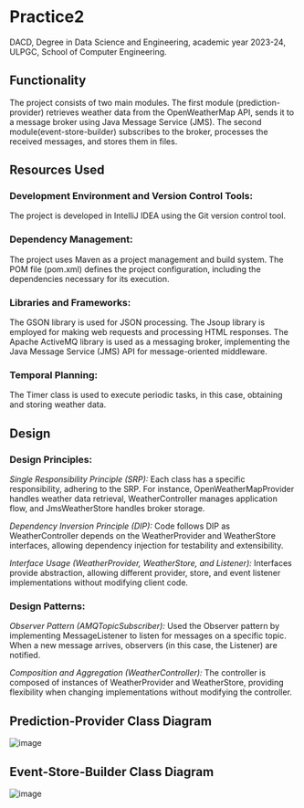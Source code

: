 # Practice2
DACD, Degree in Data Science and Engineering, academic year 2023-24, ULPGC, School of Computer Engineering.

## Functionality
The project consists of two main modules. The first module (prediction-provider) retrieves weather data from the OpenWeatherMap API, sends it to a message broker using Java Message Service (JMS). The second module(event-store-builder) subscribes to the broker, processes the received messages, and stores them in files.

## Resources Used
### Development Environment and Version Control Tools:
The project is developed in IntelliJ IDEA using the Git version control tool.

### Dependency Management:
The project uses Maven as a project management and build system. The POM file (pom.xml) defines the project configuration, including the dependencies necessary for its execution.

### Libraries and Frameworks:
The GSON library is used for JSON processing. The Jsoup library is employed for making web requests and processing HTML responses. The Apache ActiveMQ library is used as a messaging broker, implementing the Java Message Service (JMS) API for message-oriented middleware.

### Temporal Planning:
The Timer class is used to execute periodic tasks, in this case, obtaining and storing weather data.

## Design
### Design Principles:
*Single Responsibility Principle (SRP):* Each class has a specific responsibility, adhering to the SRP. For instance, OpenWeatherMapProvider handles weather data retrieval, WeatherController manages application flow, and JmsWeatherStore handles broker storage.

*Dependency Inversion Principle (DIP):* Code follows DIP as WeatherController depends on the WeatherProvider and WeatherStore interfaces, allowing dependency injection for testability and extensibility.

*Interface Usage (WeatherProvider, WeatherStore, and Listener):* Interfaces provide abstraction, allowing different provider, store, and event listener implementations without modifying client code.

### Design Patterns:
*Observer Pattern (AMQTopicSubscriber):* Used the Observer pattern by implementing MessageListener to listen for messages on a specific topic. When a new message arrives, observers (in this case, the Listener) are notified.

*Composition and Aggregation (WeatherController):* The controller is composed of instances of WeatherProvider and WeatherStore, providing flexibility when changing implementations without modifying the controller.

## Prediction-Provider Class Diagram 
![image](https://github.com/victorrloopezz/practice1V2/assets/145262837/ae60cd67-fbbc-4438-87db-0cb850e2d2aa)



## Event-Store-Builder Class Diagram 
![image](https://github.com/victorrloopezz/practice1V2/assets/145262837/8226b332-871d-4355-a6d2-28b0db32f770)




